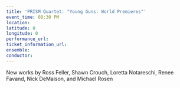 ```yaml
---
title: 'PRISM Quartet: "Young Guns: World Premieres"'
event_time: 08:30 PM
location: 
latitude: 0
longitude: 0
performance_url: 
ticket_information_url: 
ensemble: 
conductor: 
---
```

New works by Ross Feller, Shawn Crouch, Loretta Notareschi, Renee Favand, Nick DeMaison, and Michael Rosen